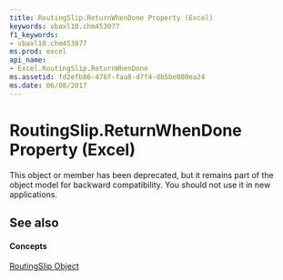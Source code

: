 ```yaml
---
title: RoutingSlip.ReturnWhenDone Property (Excel)
keywords: vbaxl10.chm453077
f1_keywords:
- vbaxl10.chm453077
ms.prod: excel
api_name:
- Excel.RoutingSlip.ReturnWhenDone
ms.assetid: fd2efb86-476f-faa8-d7f4-db5be000ea24
ms.date: 06/08/2017
---
```



# RoutingSlip.ReturnWhenDone Property (Excel)

This object or member has been deprecated, but it remains part of the object model for backward compatibility. You should not use it in new applications.


## See also


#### Concepts


[RoutingSlip Object](Excel.RoutingSlip.md)

